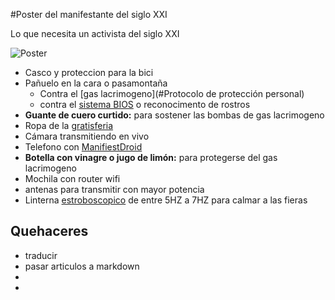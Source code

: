 #Poster del manifestante del siglo XXI

Lo que necesita un activista del siglo XXI

![Poster](poster_revolucionario_de_accion.png)

* Casco y proteccion para la bici
* Pañuelo en la cara o pasamontaña
  * Contra el [gas lacrimogeno](#Protocolo de protección personal)
  * contra el [sistema BIOS](SIBIOS.md) o reconocimento de rostros
* **Guante de cuero curtido:** para sostener las bombas de gas lacrimogeno
* Ropa de la [gratisferia](http://es.wikipedia.org/wiki/Gratiferia)
* Cámara transmitiendo en vivo
* Telefono con [ManifiestDroid](manifiestdroid/)
* **Botella con vinagre o jugo de limón:** para protegerse del gas lacrimogeno
* Mochila con router wifi
 * antenas para transmitir con mayor potencia
* Linterna [estroboscopico](https://www.instructables.com/id/Stop-Time-with-an-LED-Stroboscope/?ALLSTEPS) de entre 5HZ a 7HZ para calmar a las fieras

## Quehaceres

* traducir
* pasar articulos a markdown
* 
* 
